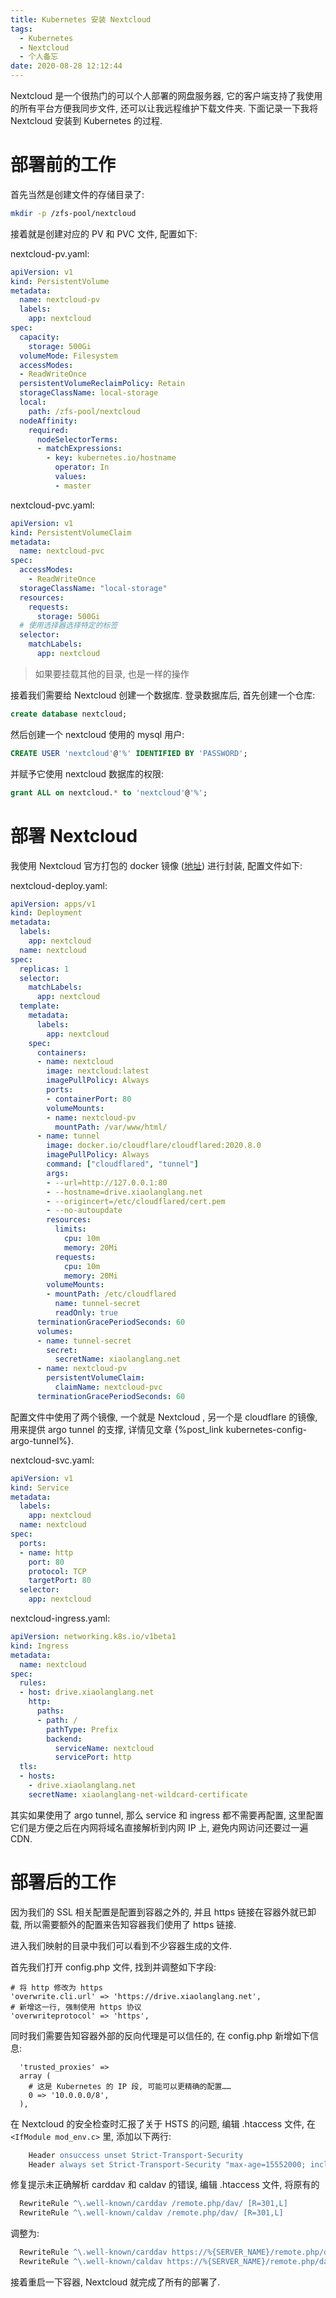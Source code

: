 ```yaml
---
title: Kubernetes 安装 Nextcloud
tags:
  - Kubernetes
  - Nextcloud
  - 个人备忘
date: 2020-08-28 12:12:44
---
```



Nextcloud 是一个很热门的可以个人部署的网盘服务器, 它的客户端支持了我使用的所有平台方便我同步文件, 还可以让我远程维护下载文件夹. 下面记录一下我将 Nextcloud 安装到 Kubernetes 的过程.

<!-- more -->

# 部署前的工作

首先当然是创建文件的存储目录了:

```bash
mkdir -p /zfs-pool/nextcloud
```

接着就是创建对应的 PV 和 PVC 文件, 配置如下:

nextcloud-pv.yaml:

```yaml
apiVersion: v1
kind: PersistentVolume
metadata:
  name: nextcloud-pv
  labels:
    app: nextcloud
spec:
  capacity:
    storage: 500Gi
  volumeMode: Filesystem
  accessModes:
  - ReadWriteOnce
  persistentVolumeReclaimPolicy: Retain
  storageClassName: local-storage
  local:
    path: /zfs-pool/nextcloud
  nodeAffinity:
    required:
      nodeSelectorTerms:
      - matchExpressions:
        - key: kubernetes.io/hostname
          operator: In
          values:
          - master
```

nextcloud-pvc.yaml:

```yaml
apiVersion: v1
kind: PersistentVolumeClaim
metadata:
  name: nextcloud-pvc
spec:
  accessModes:
    - ReadWriteOnce
  storageClassName: "local-storage"
  resources:
    requests:
      storage: 500Gi
  # 使用选择器选择特定的标签
  selector:
    matchLabels:
      app: nextcloud
```

> 如果要挂载其他的目录, 也是一样的操作

接着我们需要给 Nextcloud 创建一个数据库. 登录数据库后, 首先创建一个仓库:

```sql
create database nextcloud;
```

然后创建一个 nextcloud 使用的 mysql 用户:

```sql
CREATE USER 'nextcloud'@'%' IDENTIFIED BY 'PASSWORD';
```

并赋予它使用 nextcloud 数据库的权限:

```sql
grant ALL on nextcloud.* to 'nextcloud'@'%';
```

# 部署 Nextcloud

我使用 Nextcloud 官方打包的 docker 镜像 ([地址](https://hub.docker.com/_/nextcloud)) 进行封装, 配置文件如下:

nextcloud-deploy.yaml:

```yaml
apiVersion: apps/v1
kind: Deployment
metadata:
  labels:
    app: nextcloud
  name: nextcloud
spec:
  replicas: 1
  selector:
    matchLabels:
      app: nextcloud
  template:
    metadata:
      labels:
        app: nextcloud
    spec:
      containers:
      - name: nextcloud
        image: nextcloud:latest
        imagePullPolicy: Always
        ports:
        - containerPort: 80
        volumeMounts:
        - name: nextcloud-pv
          mountPath: /var/www/html/
      - name: tunnel
        image: docker.io/cloudflare/cloudflared:2020.8.0
        imagePullPolicy: Always
        command: ["cloudflared", "tunnel"]
        args:
        - --url=http://127.0.0.1:80
        - --hostname=drive.xiaolanglang.net
        - --origincert=/etc/cloudflared/cert.pem
        - --no-autoupdate
        resources:
          limits:
            cpu: 10m
            memory: 20Mi
          requests:
            cpu: 10m
            memory: 20Mi
        volumeMounts:
        - mountPath: /etc/cloudflared
          name: tunnel-secret
          readOnly: true
      terminationGracePeriodSeconds: 60
      volumes:
      - name: tunnel-secret
        secret:
          secretName: xiaolanglang.net
      - name: nextcloud-pv
        persistentVolumeClaim:
          claimName: nextcloud-pvc
      terminationGracePeriodSeconds: 60
```

配置文件中使用了两个镜像, 一个就是 Nextcloud , 另一个是 cloudflare 的镜像, 用来提供 argo tunnel 的支撑, 详情见文章 {%post_link kubernetes-config-argo-tunnel%}.

nextcloud-svc.yaml:

```yaml
apiVersion: v1
kind: Service
metadata:
  labels:
    app: nextcloud
  name: nextcloud
spec:
  ports:
  - name: http
    port: 80
    protocol: TCP
    targetPort: 80
  selector:
    app: nextcloud
```

nextcloud-ingress.yaml:

```yaml
apiVersion: networking.k8s.io/v1beta1
kind: Ingress
metadata:
  name: nextcloud
spec:
  rules:
  - host: drive.xiaolanglang.net
    http:
      paths:
      - path: /
        pathType: Prefix
        backend:
          serviceName: nextcloud
          servicePort: http
  tls:
  - hosts:
    - drive.xiaolanglang.net
    secretName: xiaolanglang-net-wildcard-certificate
```

其实如果使用了 argo tunnel, 那么 service 和 ingress 都不需要再配置, 这里配置它们是方便之后在内网将域名直接解析到内网 IP 上, 避免内网访问还要过一遍 CDN.

# 部署后的工作

因为我们的 SSL 相关配置是配置到容器之外的, 并且 https 链接在容器外就已卸载, 所以需要额外的配置来告知容器我们使用了 https 链接.

进入我们映射的目录中我们可以看到不少容器生成的文件.

首先我们打开 config.php 文件, 找到并调整如下字段:

```
# 将 http 修改为 https
'overwrite.cli.url' => 'https://drive.xiaolanglang.net',
# 新增这一行, 强制使用 https 协议
'overwriteprotocol' => 'https',
```

同时我们需要告知容器外部的反向代理是可以信任的, 在 config.php 新增如下信息:

```
  'trusted_proxies' =>
  array (
    # 这是 Kubernetes 的 IP 段, 可能可以更精确的配置……
    0 => '10.0.0.0/8',
  ),
```

在 Nextcloud 的安全检查时汇报了关于 HSTS 的问题, 编辑 .htaccess 文件, 在 ```<IfModule mod_env.c>``` 里, 添加以下两行:

```apache
    Header onsuccess unset Strict-Transport-Security
    Header always set Strict-Transport-Security "max-age=15552000; includeSubDomains"
```

修复提示未正确解析 carddav 和 caldav 的错误, 编辑 .htaccess 文件, 将原有的

```apache
  RewriteRule ^\.well-known/carddav /remote.php/dav/ [R=301,L]
  RewriteRule ^\.well-known/caldav /remote.php/dav/ [R=301,L]
```

调整为:

```apache
  RewriteRule ^\.well-known/carddav https://%{SERVER_NAME}/remote.php/dav/ [R=301,L]
  RewriteRule ^\.well-known/caldav https://%{SERVER_NAME}/remote.php/dav/ [R=301,L]
```

接着重启一下容器, Nextcloud 就完成了所有的部署了.